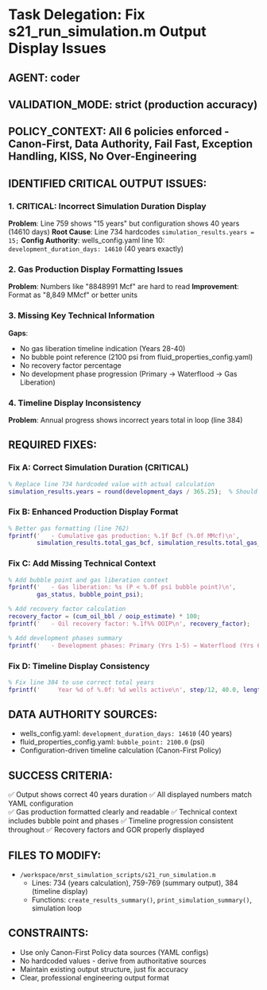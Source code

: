 # Task Delegation: Fix s21_run_simulation.m Output Display Issues

## AGENT: coder
## VALIDATION_MODE: strict (production accuracy)
## POLICY_CONTEXT: All 6 policies enforced - Canon-First, Data Authority, Fail Fast, Exception Handling, KISS, No Over-Engineering

## IDENTIFIED CRITICAL OUTPUT ISSUES:

### 1. CRITICAL: Incorrect Simulation Duration Display
**Problem**: Line 759 shows "15 years" but configuration shows 40 years (14610 days)
**Root Cause**: Line 734 hardcodes `simulation_results.years = 15;`
**Config Authority**: wells_config.yaml line 10: `development_duration_days: 14610` (40 years exactly)

### 2. Gas Production Display Formatting Issues  
**Problem**: Numbers like "8848991 Mcf" are hard to read
**Improvement**: Format as "8,849 MMcf" or better units

### 3. Missing Key Technical Information
**Gaps**:
- No gas liberation timeline indication (Years 28-40)
- No bubble point reference (2100 psi from fluid_properties_config.yaml)
- No recovery factor percentage  
- No development phase progression (Primary → Waterflood → Gas Liberation)

### 4. Timeline Display Inconsistency
**Problem**: Annual progress shows incorrect years total in loop (line 384)

## REQUIRED FIXES:

### Fix A: Correct Simulation Duration (CRITICAL)
```matlab
% Replace line 734 hardcoded value with actual calculation
simulation_results.years = round(development_days / 365.25);  % Should be 40
```

### Fix B: Enhanced Production Display Format
```matlab
% Better gas formatting (line 762)
fprintf('   - Cumulative gas production: %.1f Bcf (%.0f MMcf)\n', 
        simulation_results.total_gas_bcf, simulation_results.total_gas_mcf/1000);
```

### Fix C: Add Missing Technical Context
```matlab
% Add bubble point and gas liberation context
fprintf('   - Gas liberation: %s (P < %.0f psi bubble point)\n', 
        gas_status, bubble_point_psi);

% Add recovery factor calculation
recovery_factor = (cum_oil_bbl / ooip_estimate) * 100;
fprintf('   - Oil recovery factor: %.1f%% OOIP\n', recovery_factor);

% Add development phases summary
fprintf('   - Development phases: Primary (Yrs 1-5) → Waterflood (Yrs 6-27) → Gas Liberation (Yrs 28-40)\n');
```

### Fix D: Timeline Display Consistency  
```matlab
% Fix line 384 to use correct total years
fprintf('     Year %d of %.0f: %d wells active\n', step/12, 40.0, length(W_active));
```

## DATA AUTHORITY SOURCES:
- wells_config.yaml: `development_duration_days: 14610` (40 years)
- fluid_properties_config.yaml: `bubble_point: 2100.0` (psi)
- Configuration-driven timeline calculation (Canon-First Policy)

## SUCCESS CRITERIA:
✅ Output shows correct 40 years duration
✅ All displayed numbers match YAML configuration  
✅ Gas production formatted clearly and readable
✅ Technical context includes bubble point and phases
✅ Timeline progression consistent throughout
✅ Recovery factors and GOR properly displayed

## FILES TO MODIFY:
- `/workspace/mrst_simulation_scripts/s21_run_simulation.m`
  - Lines: 734 (years calculation), 759-769 (summary output), 384 (timeline display)
  - Functions: `create_results_summary()`, `print_simulation_summary()`, simulation loop

## CONSTRAINTS:
- Use only Canon-First Policy data sources (YAML configs)
- No hardcoded values - derive from authoritative sources
- Maintain existing output structure, just fix accuracy
- Clear, professional engineering output format